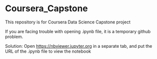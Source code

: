 # Coursera_Capstone
This repository is for Coursera Data Science Capstone project

If you are facing trouble with opening .ipynb file, it is a temporary github problem.

Solution: Open https://nbviewer.jupyter.org in a separate tab, and put the URL of the .ipynb file to view the notebook
